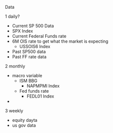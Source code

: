 Data

1 daily?
- Current SP 500 Data
- SPX Index <GO>
- Current Federal Funds rate
- 6M OIS rate to get what the market is expecting
  - USSOIS6 Index <GO>
- Past SP500 data
- Past FF rate data




2 monthly
- macro variable
  - ISM BBG
    - NAPMPMI Index
  - Fed funds rate
    - FEDL01 Index
- 

3 weekly
- equity dayta
- us gov data

